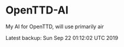 # OpenTTD-AI
My AI for OpenTTD, will use primarily air

Latest backup: Sun Sep 22 01:12:02 UTC 2019
